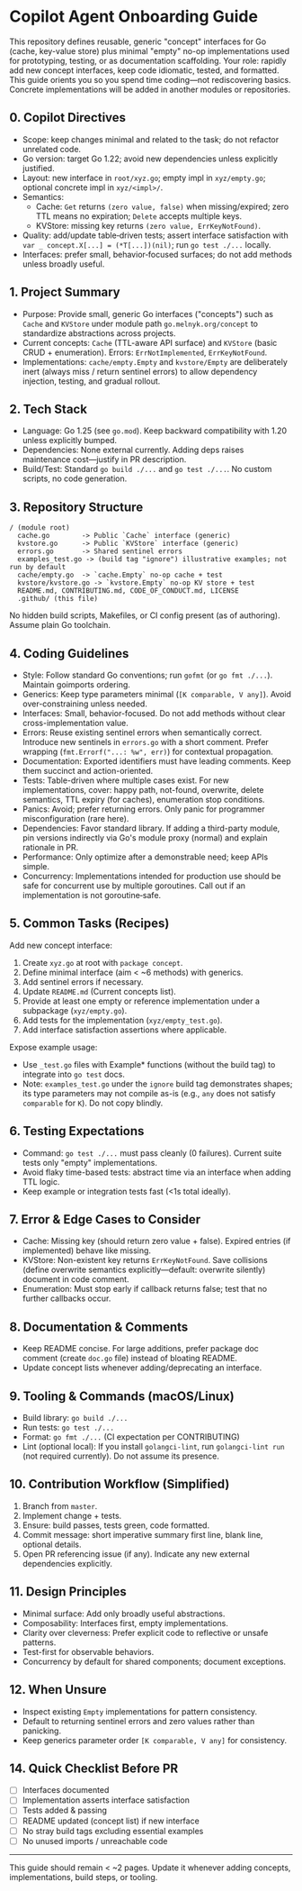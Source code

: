 # Copilot Agent Onboarding Guide

This repository defines reusable, generic "concept" interfaces for Go (cache, key-value store) plus minimal "empty" no-op implementations used for prototyping, testing, or as documentation scaffolding. Your role: rapidly add new concept interfaces, keep code idiomatic, tested, and formatted. This guide orients you so you spend time coding—not rediscovering basics. Concrete implementations will be added in another modules or repositories.

## 0. Copilot Directives
- Scope: keep changes minimal and related to the task; do not refactor unrelated code.
- Go version: target Go 1.22; avoid new dependencies unless explicitly justified.
- Layout: new interface in `root/xyz.go`; empty impl in `xyz/empty.go`; optional concrete impl in `xyz/<impl>/`.
- Semantics:
  - Cache: `Get` returns `(zero value, false)` when missing/expired; zero TTL means no expiration; `Delete` accepts multiple keys.
  - KVStore: missing key returns `(zero value, ErrKeyNotFound)`.
- Quality: add/update table‑driven tests; assert interface satisfaction with `var _ concept.X[...] = (*T[...])(nil)`; run `go test ./...` locally.
- Interfaces: prefer small, behavior‑focused surfaces; do not add methods unless broadly useful.

## 1. Project Summary
- Purpose: Provide small, generic Go interfaces ("concepts") such as `Cache` and `KVStore` under module path `go.melnyk.org/concept` to standardize abstractions across projects.
- Current concepts: `Cache` (TTL-aware API surface) and `KVStore` (basic CRUD + enumeration). Errors: `ErrNotImplemented`, `ErrKeyNotFound`.
- Implementations: `cache/empty.Empty` and `kvstore/Empty` are deliberately inert (always miss / return sentinel errors) to allow dependency injection, testing, and gradual rollout.

## 2. Tech Stack
- Language: Go 1.25 (see `go.mod`). Keep backward compatibility with 1.20 unless explicitly bumped.
- Dependencies: None external currently. Adding deps raises maintenance cost—justify in PR description.
- Build/Test: Standard `go build ./...` and `go test ./...`. No custom scripts, no code generation.

## 3. Repository Structure
```
/ (module root)
  cache.go        -> Public `Cache` interface (generic)
  kvstore.go      -> Public `KVStore` interface (generic)
  errors.go       -> Shared sentinel errors
  examples_test.go -> (build tag "ignore") illustrative examples; not run by default
  cache/empty.go  -> `cache.Empty` no-op cache + test
  kvstore/kvstore.go -> `kvstore.Empty` no-op KV store + test
  README.md, CONTRIBUTING.md, CODE_OF_CONDUCT.md, LICENSE
  .github/ (this file)
```
No hidden build scripts, Makefiles, or CI config present (as of authoring). Assume plain Go toolchain.

## 4. Coding Guidelines
- Style: Follow standard Go conventions; run `gofmt` (or `go fmt ./...`). Maintain goimports ordering.
- Generics: Keep type parameters minimal (`[K comparable, V any]`). Avoid over-constraining unless needed.
- Interfaces: Small, behavior-focused. Do not add methods without clear cross-implementation value.
- Errors: Reuse existing sentinel errors when semantically correct. Introduce new sentinels in `errors.go` with a short comment. Prefer wrapping (`fmt.Errorf("...: %w", err)`) for contextual propagation.
- Documentation: Exported identifiers must have leading comments. Keep them succinct and action-oriented.
- Tests: Table-driven where multiple cases exist. For new implementations, cover: happy path, not-found, overwrite, delete semantics, TTL expiry (for caches), enumeration stop conditions.
- Panics: Avoid; prefer returning errors. Only panic for programmer misconfiguration (rare here).
- Dependencies: Favor standard library. If adding a third-party module, pin versions indirectly via Go's module proxy (normal) and explain rationale in PR.
- Performance: Only optimize after a demonstrable need; keep APIs simple.
- Concurrency: Implementations intended for production use should be safe for concurrent use by multiple goroutines. Call out if an implementation is not goroutine‑safe.

## 5. Common Tasks (Recipes)
Add new concept interface:
1. Create `xyz.go` at root with `package concept`.
2. Define minimal interface (aim < ~6 methods) with generics.
3. Add sentinel errors if necessary.
4. Update `README.md` (Current concepts list).
5. Provide at least one empty or reference implementation under a subpackage (`xyz/empty.go`).
6. Add tests for the implementation (`xyz/empty_test.go`).
7. Add interface satisfaction assertions where applicable.

Expose example usage:
- Use `_test.go` files with Example* functions (without the build tag) to integrate into `go test` docs.
 - Note: `examples_test.go` under the `ignore` build tag demonstrates shapes; its type parameters may not compile as-is (e.g., `any` does not satisfy `comparable` for `K`). Do not copy blindly.

## 6. Testing Expectations
- Command: `go test ./...` must pass cleanly (0 failures). Current suite tests only "empty" implementations.
- Avoid flaky time-based tests: abstract time via an interface when adding TTL logic.
- Keep example or integration tests fast (<1s total ideally).

## 7. Error & Edge Cases to Consider
- Cache: Missing key (should return zero value + false). Expired entries (if implemented) behave like missing.
- KVStore: Non-existent key returns `ErrKeyNotFound`. Save collisions (define overwrite semantics explicitly—default: overwrite silently) document in code comment.
- Enumeration: Must stop early if callback returns false; test that no further callbacks occur.

## 8. Documentation & Comments
- Keep README concise. For large additions, prefer package doc comment (create `doc.go` file) instead of bloating README.
- Update concept lists whenever adding/deprecating an interface.

## 9. Tooling & Commands (macOS/Linux)
- Build library: `go build ./...`
- Run tests: `go test ./...`
- Format: `go fmt ./...` (CI expectation per CONTRIBUTING)
- Lint (optional local): If you install `golangci-lint`, run `golangci-lint run` (not required currently). Do not assume its presence.

## 10. Contribution Workflow (Simplified)
1. Branch from `master`.
2. Implement change + tests.
3. Ensure: build passes, tests green, code formatted.
4. Commit message: short imperative summary first line, blank line, optional details.
5. Open PR referencing issue (if any). Indicate any new external dependencies explicitly.

## 11. Design Principles
- Minimal surface: Add only broadly useful abstractions.
- Composability: Interfaces first, empty implementations.
- Clarity over cleverness: Prefer explicit code to reflective or unsafe patterns.
- Test-first for observable behaviors.
 - Concurrency by default for shared components; document exceptions.

## 12. When Unsure
- Inspect existing `Empty` implementations for pattern consistency.
- Default to returning sentinel errors and zero values rather than panicking.
- Keep generics parameter order `[K comparable, V any]` for consistency.


## 14. Quick Checklist Before PR
- [ ] Interfaces documented
- [ ] Implementation asserts interface satisfaction
- [ ] Tests added & passing
- [ ] README updated (concept list) if new interface
- [ ] No stray build tags excluding essential examples
- [ ] No unused imports / unreachable code

---
This guide should remain < ~2 pages. Update it whenever adding concepts, implementations, build steps, or tooling.
